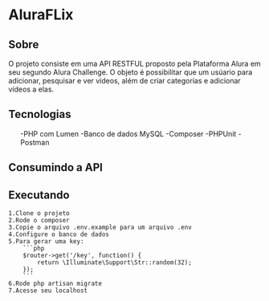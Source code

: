 # AluraFLix
## Sobre

O projeto consiste em uma API RESTFUL proposto pela Plataforma Alura em seu segundo Alura Challenge. O objeto é possibilitar que um usúario para adicionar, pesquisar e ver vídeos, além de criar categorias e adicionar vídeos a elas. 

## Tecnologias

<ul>
    -PHP com Lumen
    -Banco de dados MySQL
    -Composer
    -PHPUnit
    -Postman
</ul>

## Consumindo a API

## Executando


    1.Clone o projeto
    2.Rode o composer
    3.Copie o arquivo .env.example para um arquivo .env
    4.Configure o banco de dados
    5.Para gerar uma key: 
        ```php
        $router->get('/key', function() {
            return \Illuminate\Support\Str::random(32);
        });
        ```   
    6.Rode php artisan migrate
    7.Acesse seu localhost


 
